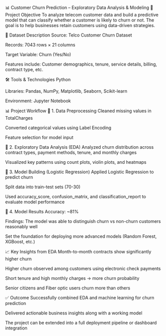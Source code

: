 📊 Customer Churn Prediction – Exploratory Data Analysis & Modeling
📌 Project Objective
To analyze telecom customer data and build a predictive model that can classify whether a customer is likely to churn or not. The goal is to help businesses retain customers using data-driven strategies.

🧾 Dataset Description
Source: Telco Customer Churn Dataset

Records: 7043 rows × 21 columns

Target Variable: Churn (Yes/No)

Features include: Customer demographics, tenure, service details, billing, contract type, etc.

🛠️ Tools & Technologies
Python

Libraries: Pandas, NumPy, Matplotlib, Seaborn, Scikit-learn

Environment: Jupyter Notebook

📊 Project Workflow
🔹 1. Data Preprocessing
Cleaned missing values in TotalCharges

Converted categorical values using Label Encoding

Feature selection for model input

🔹 2. Exploratory Data Analysis (EDA)
Analyzed churn distribution across contract types, payment methods, tenure, and monthly charges

Visualized key patterns using count plots, violin plots, and heatmaps

🔹 3. Model Building (Logistic Regression)
Applied Logistic Regression to predict churn

Split data into train-test sets (70-30)

Used accuracy_score, confusion_matrix, and classification_report to evaluate model performance

🔹 4. Model Results
Accuracy: ~81%

Findings: The model was able to distinguish churn vs non-churn customers reasonably well

Set the foundation for deploying more advanced models (Random Forest, XGBoost, etc.)

📈 Key Insights from EDA
Month-to-month contracts show significantly higher churn

Higher churn observed among customers using electronic check payments

Short tenure and high monthly charges → more churn probability

Senior citizens and Fiber optic users churn more than others

✅ Outcome
Successfully combined EDA and machine learning for churn prediction

Delivered actionable business insights along with a working model

The project can be extended into a full deployment pipeline or dashboard integration
